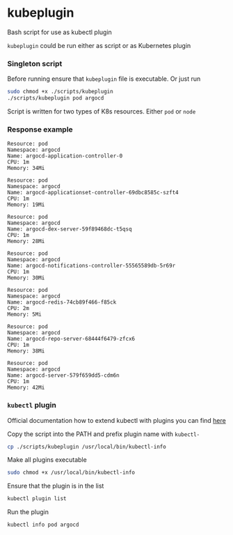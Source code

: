 # kubeplugin
Bash script for use as kubectl plugin

`kubeplugin` could be run either as script or as Kubernetes plugin

### Singleton script
Before running ensure that `kubeplugin` file is executable. Or just run

```bash
sudo chmod +x ./scripts/kubeplugin
./scripts/kubeplugin pod argocd
```
Script is written for two types of K8s resources. Either `pod` or `node`

### Response example
```
Resource: pod
Namespace: argocd
Name: argocd-application-controller-0
CPU: 1m
Memory: 34Mi 

Resource: pod
Namespace: argocd
Name: argocd-applicationset-controller-69dbc8585c-szft4
CPU: 1m
Memory: 19Mi 

Resource: pod
Namespace: argocd
Name: argocd-dex-server-59f89468dc-t5qsq
CPU: 1m
Memory: 28Mi 

Resource: pod
Namespace: argocd
Name: argocd-notifications-controller-55565589db-5r69r
CPU: 1m
Memory: 30Mi 

Resource: pod
Namespace: argocd
Name: argocd-redis-74cb89f466-f85ck
CPU: 2m
Memory: 5Mi 

Resource: pod
Namespace: argocd
Name: argocd-repo-server-68444f6479-zfcx6
CPU: 1m
Memory: 38Mi 

Resource: pod
Namespace: argocd
Name: argocd-server-579f659dd5-cdm6n
CPU: 1m
Memory: 42Mi 
```

### `kubectl` plugin
Official documentation how to extend kubectl with plugins you can find
[here](https://kubernetes.io/docs/tasks/extend-kubectl/kubectl-plugins/)

Copy the script into the PATH and prefix plugin name with `kubectl-`
```bash
cp ./scripts/kubeplugin /usr/local/bin/kubectl-info
```

Make all plugins executable
```bash
sudo chmod +x /usr/local/bin/kubectl-info
```

Ensure that the plugin is in the list
```bash
kubectl plugin list
```

Run the plugin
```bash
kubectl info pod argocd
```